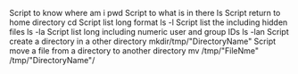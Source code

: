 Script to know where am i pwd
Script to what is in there ls
Script return to home directory cd
Script list long format ls -l
Script list the including hidden files ls -la
Script list long including numeric user and group IDs ls -lan
Script create a directory in a other directory mkdir/tmp/"DirectoryName"
Script move a file from a directory to another directory mv /tmp/"FileNme" /tmp/"DirectoryName"/
